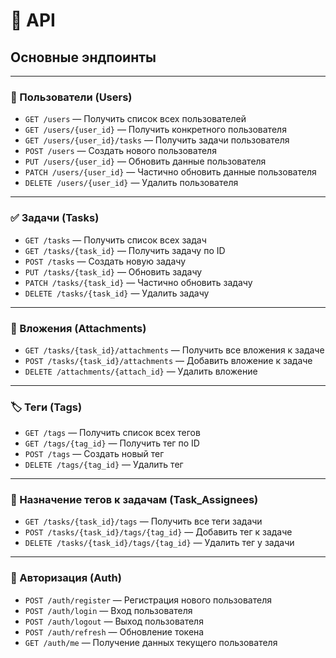 # 📡 API

## Основные эндпоинты

___

### 👤 Пользователи (Users)

- `GET /users` — Получить список всех пользователей  
- `GET /users/{user_id}` — Получить конкретного пользователя  
- `GET /users/{user_id}/tasks` — Получить задачи пользователя  
- `POST /users` — Создать нового пользователя  
- `PUT /users/{user_id}` — Обновить данные пользователя
- `PATCH /users/{user_id}` — Частично обновить данные пользователя
- `DELETE /users/{user_id}` — Удалить пользователя  

---

### ✅ Задачи (Tasks)

- `GET /tasks` — Получить список всех задач  
- `GET /tasks/{task_id}` — Получить задачу по ID  
- `POST /tasks` — Создать новую задачу  
- `PUT /tasks/{task_id}` — Обновить задачу
- `PATCH /tasks/{task_id}` — Частично обновить задачу
- `DELETE /tasks/{task_id}` — Удалить задачу  

---

### 📎 Вложения (Attachments)

- `GET /tasks/{task_id}/attachments` — Получить все вложения к задаче  
- `POST /tasks/{task_id}/attachments` — Добавить вложение к задаче  
- `DELETE /attachments/{attach_id}` — Удалить вложение  

---

### 🏷️ Теги (Tags)

- `GET /tags` — Получить список всех тегов  
- `GET /tags/{tag_id}` — Получить тег по ID  
- `POST /tags` — Создать новый тег  
- `DELETE /tags/{tag_id}` — Удалить тег  

---

### 🔗 Назначение тегов к задачам (Task_Assignees)

- `GET /tasks/{task_id}/tags` — Получить все теги задачи  
- `POST /tasks/{task_id}/tags/{tag_id}` — Добавить тег к задаче  
- `DELETE /tasks/{task_id}/tags/{tag_id}` — Удалить тег у задачи  

---

### 🔐 Авторизация (Auth)

- `POST /auth/register` — Регистрация нового пользователя  
- `POST /auth/login` — Вход пользователя  
- `POST /auth/logout` — Выход пользователя  
- `POST /auth/refresh` — Обновление токена  
- `GET /auth/me` — Получение данных текущего пользователя  
